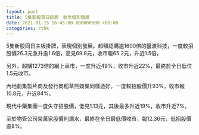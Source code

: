```yaml
---
layout: post
title: 5隻新股首日掛牌　收市個別發展
date: 2021-01-15 16:45:00.000000000 +08:00
categories: rthk
---
```


5隻新股同日主板掛牌，表現個別發展。超額認購逾1600倍的醫渡科技，一度較招股價26.3元急升逾1.6倍，高見69.8元，收市報65.2元，升近1.5倍。

另外，超購1273倍的網上車市，一度升近49%，收市升近22%，最終於全日低位1.5元收市。

內地劇集製片商及發行商稻草熊娛樂同樣造好，一度較招股價升93%，收市報10.8元，升近84%。

現代中藥集團一度失守招股價，低見1.13元，其後最多升近19%，收市升近7%。

至於物管公司榮萬家股價則潛水，最終在全日最低價收市，報12.36元，低招股價逾8%。
